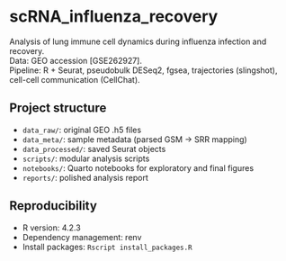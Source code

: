 # scRNA_influenza_recovery

Analysis of lung immune cell dynamics during influenza infection and recovery.  
Data: GEO accession [GSE262927].  
Pipeline: R + Seurat, pseudobulk DESeq2, fgsea, trajectories (slingshot), cell-cell communication (CellChat).

## Project structure
- `data_raw/`: original GEO .h5 files
- `data_meta/`: sample metadata (parsed GSM → SRR mapping)
- `data_processed/`: saved Seurat objects
- `scripts/`: modular analysis scripts
- `notebooks/`: Quarto notebooks for exploratory and final figures
- `reports/`: polished analysis report

## Reproducibility
- R version: 4.2.3
- Dependency management: renv
- Install packages: `Rscript install_packages.R`
